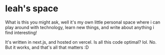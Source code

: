 # leah's space

What is this you might ask, well it's my own little personal space where i can play around with technology, learn new things, and write about anything i find interesting!

It's written in next.js, and hosted on vercel. Is all this code optimal? lol. No. But it works, and that's all that matters :D
